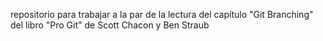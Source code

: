 repositorio para trabajar a la par de la lectura del capítulo "Git Branching" del libro "Pro Git" de Scott Chacon y Ben Straub
